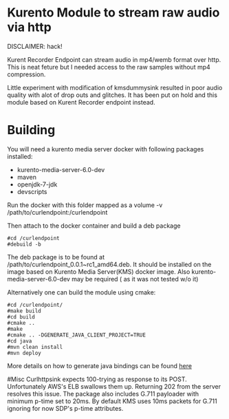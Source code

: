 # Kurento Module to stream raw audio via http

DISCLAIMER: hack!

Kurent Recorder Endpoint can stream audio in mp4/wemb format over
http. This is neat feture but I needed access to the raw samples
without mp4 compression.

Little experiment with modification of kmsdummysink resulted in poor
audio quality with alot of drop outs and glitches. It has been put
on hold and this module based on Kurent Recorder endpoint instead.

# Building

You will need a kurento media server docker with following packages
installed:
* kurento-media-server-6.0-dev
* maven
* openjdk-7-jdk
* devscripts

Run the docker with this folder mapped as a volume
-v /path/to/curlendpoint:/curlendpoint

Then attach to the docker container and build a deb package
```
#cd /curlendpoint
#debuild -b
```
The deb package is to be found at /path/to/curlendpoint_0.0.1~rc1_amd64.deb.
It should be installed on the image based on Kurento Media Server(KMS) docker image.
Also kurento-media-server-6.0-dev may be required ( as it was not tested w/o it) 

Alternatively one can build the module using cmake:
```
#cd /curlendpoint/
#make build
#cd build
#cmake ..
#make
#cmake .. -DGENERATE_JAVA_CLIENT_PROJECT=TRUE
#cd java
#mvn clean install
#mvn deploy
```
More details on how to generate java bindings can be found [here](http://doc-kurento.readthedocs.io/en/stable/mastering/develop_kurento_modules.html)

#Misc
Curlhttpsink expects 100-trying as response to its POST. Unfortunately AWS's ELB swallows them up. Returning 202 from the server resolves this issue. The package also includes G.711 payloader with minimum p-time set to 20ms. By default KMS uses 10ms packets for G.711 ignoring for now SDP's p-time attributes.

